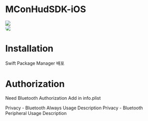 # MConHudSDK-iOS
<div align="left">
  
  <img src="https://img.shields.io/badge/version-1.0-blue.svg"/>
  
</div>
<div style="border-radius: 12px; overflow: hidden;">
    <img src="https://img.shields.io/badge/Swift-F05138?style=flat-square&logo=Swift&logoColor=white"/>
</div>

# Installation
Swift Package Manager 배포

# Authorization
Need Bluetooth Authorization Add in info.plist

Privacy - Bluetooth Always Usage Description
Privacy - Bluetooth Peripheral Usage Description

